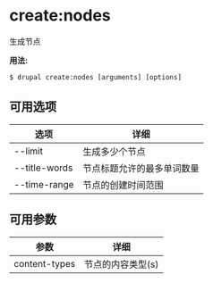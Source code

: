 # create:nodes
生成节点

**用法:**
```
$ drupal create:nodes [arguments] [options]
```

## 可用选项
选项 | 详细
-------|-------------
--limit | 生成多少个节点
--title-words | 节点标题允许的最多单词数量
--time-range | 节点的创建时间范围

## 可用参数
参数 | 详细
---------|-------------
content-types | 节点的内容类型(s)
